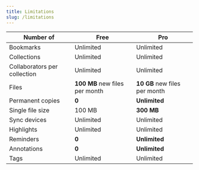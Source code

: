 ```yaml
---
title: Limitations
slug: /limitations
---
```


Number of | Free | Pro
--------- | ---- | ---
Bookmarks | Unlimited | Unlimited
Collections | Unlimited | Unlimited
Collaborators per collection | Unlimited | Unlimited
Files | **100 MB** new files per month | **10 GB** new files per month
Permanent copies | **0** | **Unlimited**
Single file size | 100 MB | **300 MB**
Sync devices | Unlimited | Unlimited
Highlights | Unlimited | Unlimited
Reminders | **0** | **Unlimited**
Annotations | **0** | **Unlimited**
Tags | Unlimited | Unlimited